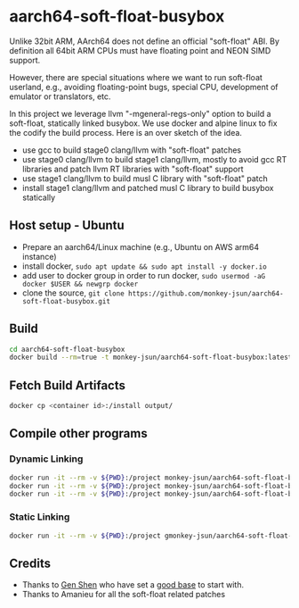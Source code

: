 # aarch64-soft-float-busybox

Unlike 32bit ARM, AArch64 does not define an official "soft-float" ABI.  By definition all 64bit ARM CPUs must have floating point and NEON SIMD support.

However, there are special situations where we want to run soft-float userland, e.g., avoiding floating-point bugs, special CPU, development of emulator or translators, etc.

In this project we leverage llvm "-mgeneral-regs-only" option to build a soft-float, statically linked busybox.  We use docker and alpine linux to fix the codify the build process.  Here is an over sketch of the idea.

* use gcc to build stage0 clang/llvm with "soft-float" patches
* use stage0 clang/llvm to build stage1 clang/llvm, mostly to avoid gcc RT libraries and patch llvm RT libraries with "soft-float" support
* use stage1 clang/llvm to build musl C library with "soft-float" patch
* install stage1 clang/llvm and patched musl C library to build busybox statically

## Host setup - Ubuntu
* Prepare an aarch64/Linux machine (e.g., Ubuntu on AWS arm64 instance)
* install docker, `sudo apt update && sudo apt install -y docker.io`
* add user to docker group in order to run docker, `sudo usermod -aG docker $USER && newgrp docker`
* clone the source, `git clone https://github.com/monkey-jsun/aarch64-soft-float-busybox.git`

## Build
```bash
cd aarch64-soft-float-busybox
docker build --rm=true -t monkey-jsun/aarch64-soft-float-busybox:latest .
```

## Fetch Build Artifacts
```bash
docker cp <container id>:/install output/
```

## Compile other programs
### Dynamic Linking
```bash
docker run -it --rm -v ${PWD}:/project monkey-jsun/aarch64-soft-float-busybox:latest clang++ main.cpp -o a.out # compile
docker run -it --rm -v ${PWD}:/project monkey-jsun/aarch64-soft-float-busybox:latest ./a.out # run
docker run -it --rm -v ${PWD}:/project monkey-jsun/aarch64-soft-float-busybox:latest ldd ./a.out # show shared libs
```

### Static Linking
```bash
docker run -it --rm -v ${PWD}:/project gmonkey-jsun/aarch64-soft-float-busybox:latest clang++ main.cpp -static -lc++ -lc++abi -o main
```

## Credits
* Thanks to [Gen Shen](https://github.com/genshen) who have set a [good base](https://github.com/genshen/docker-clang-toolchain) to start with.
* Thanks to Amanieu for all the soft-float related patches
